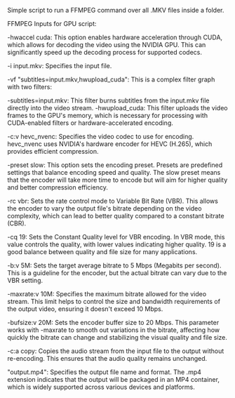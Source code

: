 Simple script to run a FFMPEG command over all .MKV files inside a folder.

FFMPEG Inputs for GPU script:

-hwaccel cuda: This option enables hardware acceleration through CUDA, which allows for decoding the video using the NVIDIA GPU. This can significantly speed up the decoding process for supported codecs.

-i input.mkv: Specifies the input file.

-vf "subtitles=input.mkv,hwupload_cuda": This is a complex filter graph with two filters:

  -subtitles=input.mkv: This filter burns subtitles from the input.mkv file directly into the video stream.
  -hwupload_cuda: This filter uploads the video frames to the GPU's memory, which is necessary for processing with CUDA-enabled filters or hardware-accelerated encoding.

-c:v hevc_nvenc: Specifies the video codec to use for encoding. hevc_nvenc uses NVIDIA's hardware encoder for HEVC (H.265), which provides efficient compression.

-preset slow: This option sets the encoding preset. Presets are predefined settings that balance encoding speed and quality. The slow preset means that the encoder will take more time to encode but will aim for higher quality and better compression efficiency.

-rc vbr: Sets the rate control mode to Variable Bit Rate (VBR). This allows the encoder to vary the output file's bitrate depending on the video complexity, which can lead to better quality compared to a constant bitrate (CBR).

-cq 19: Sets the Constant Quality level for VBR encoding. In VBR mode, this value controls the quality, with lower values indicating higher quality. 19 is a good balance between quality and file size for many applications.

-b:v 5M: Sets the target average bitrate to 5 Mbps (Megabits per second). This is a guideline for the encoder, but the actual bitrate can vary due to the VBR setting.

-maxrate:v 10M: Specifies the maximum bitrate allowed for the video stream. This limit helps to control the size and bandwidth requirements of the output video, ensuring it doesn't exceed 10 Mbps.

-bufsize:v 20M: Sets the encoder buffer size to 20 Mbps. This parameter works with -maxrate to smooth out variations in the bitrate, affecting how quickly the bitrate can change and stabilizing the visual quality and file size.

-c:a copy: Copies the audio stream from the input file to the output without re-encoding. This ensures that the audio quality remains unchanged.

"output.mp4": Specifies the output file name and format. The .mp4 extension indicates that the output will be packaged in an MP4 container, which is widely supported across various devices and platforms.
